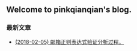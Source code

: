 ## Welcome to pinkqianqian's blog.

### 最新文章
* [(2018-02-05) 邮箱正则表达式验证分析过程。](https://pinkqianqian.github.io/%E9%82%AE%E7%AE%B1%E6%AD%A3%E5%88%99)
